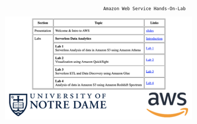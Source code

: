                                          Amazon Web Service Hands-On-Lab

![Image description](https://github.com/zshi74/Data/blob/master/WechatIMG711.png)
